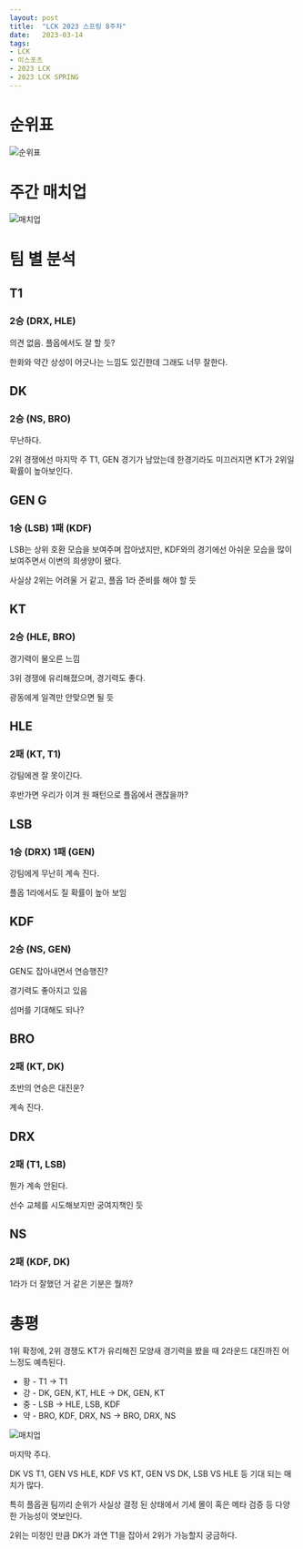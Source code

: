 ```yaml
---
layout: post
title:  "LCK 2023 스프링 8주차"
date:   2023-03-14
tags:
- LCK
- 이스포츠
- 2023 LCK
- 2023 LCK SPRING
---
```


# 순위표

![순위표](../img/2023/lck/spring_week8.jpg)

# 주간 매치업

![매치업](../img/2023/lck/spring_week8_matchup.png)

# 팀 별 분석

## T1

### 2승 (DRX, HLE)

의견 없음. 플옵에서도 잘 할 듯?

한화와 약간 상성이 어긋나는 느낌도 있긴한데 그래도 너무 잘한다.

## DK

### 2승 (NS, BRO)

무난하다.

2위 경쟁에선 마지막 주 T1, GEN 경기가 남았는데 한경기라도 미끄러지면 KT가 2위일 확률이 높아보인다.

## GEN G

### 1승 (LSB) 1패 (KDF)

LSB는 상위 호환 모습을 보여주며 잡아냈지만, KDF와의 경기에선 아쉬운 모습을 많이 보여주면서 이변의 희생양이 됐다.

사실상 2위는 어려울 거 같고, 플옵 1라 준비를 해야 할 듯

## KT

### 2승 (HLE, BRO)

경기력이 물오른 느낌

3위 경쟁에 유리해졌으며, 경기력도 좋다.

광동에게 일격만 안맞으면 될 듯

## HLE

### 2패 (KT, T1)

강팀에겐 잘 못이긴다.

후반가면 우리가 이겨 원 패턴으로 플옵에서 괜찮을까?

## LSB

### 1승 (DRX) 1패 (GEN)

강팀에게 무난히 계속 진다.

플옵 1라에서도 질 확률이 높아 보임

## KDF

### 2승 (NS, GEN)

GEN도 잡아내면서 연승행진?

경기력도 좋아지고 있음

섬머를 기대해도 되나?

## BRO

### 2패 (KT, DK)

초반의 연승은 대진운?

계속 진다.


## DRX

### 2패 (T1, LSB)

뭔가 계속 안된다.

선수 교체를 시도해보지만 궁여지책인 듯

## NS

### 2패 (KDF, DK)

1라가 더 잘했던 거 같은 기분은 뭘까?

# 총평

1위 확정에, 2위 경쟁도 KT가 유리해진 모양새
경기력을 봤을 때 2라운드 대진까진 어느정도 예측된다.

* 황 - T1 -> T1
* 강 - DK, GEN, KT, HLE -> DK, GEN, KT
* 중 - LSB -> HLE, LSB, KDF
* 약 - BRO, KDF, DRX, NS -> BRO, DRX, NS

![매치업](../img/2023/lck/spring_week9_matchup.png)

마지막 주다.

DK VS T1, GEN VS HLE, KDF VS KT, GEN VS DK, LSB VS HLE 등 기대 되는 매치가 많다.

특히 플옵권 팀끼리 순위가 사실상 결정 된 상태에서 기세 몰이 혹은 메타 검증 등 다양한 가능성이 엿보인다.

2위는 미정인 만큼 DK가 과연 T1을 잡아서 2위가 가능할지 궁금하다.